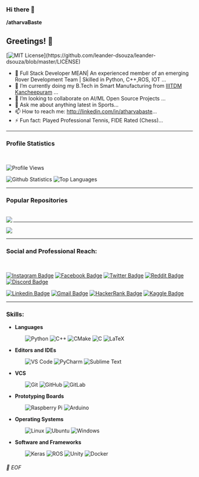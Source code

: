### Hi there 👋

   **/atharvaBaste** 



## Greetings! 👋
[![MIT License](https://img.shields.io/apm/l/atomic-design-ui.svg?)](https://github.com/leander-dsouza/leander-dsouza/blob/master/LICENSE)


- 🔭 Full Stack Developer MEAN| An experienced member of an emerging Rover Development Team | Skilled in Python, C++,ROS, IOT  ...
- 🌱 I’m currently doing my B.Tech in Smart Manufacturing from [IIITDM Kancheepuram](http://iiitdm.ac.in/) ...
- 👯 I’m looking to collaborate on AI/ML Open Source Projects ...
- 💬 Ask me about anything latest in Sports...
- 📫 How to reach me: http://linkedin.com/in/atharvabaste...
- ⚡ Fun fact: Played Professional Tennis, FIDE Rated (Chess)...

---

### Profile Statistics
</br>

![Profile Views](https://komarev.com/ghpvc/?username=your-github-atharvaBaste)

![Github Statistics](https://github-readme-stats-drab-delta.vercel.app/api?username=atharvaBaste&count_private=true&show_icons=true&include_all_commits=true&theme=radical)
![Top Languages](https://github-readme-stats-drab-delta.vercel.app/api/top-langs/?username=atharvaBaste&hide=TeX&layout=compact&theme=radical)

---

### Popular Repositories
</br>

<a href="https://github.com/atharvaBaste/react-Cart">
  <img align="left" src="https://github-readme-stats.vercel.app/api/pin/?username=atharvaBaste&repo=react-Cart&title_color=ffffff&text_color=c9cacc&icon_color=2bbc8a&bg_color=1d1f21" />
</a>

---

<a href="https://github.com/leander-dsouza/Google_Foobar_2020">
  <img align="centre" src="https://github-readme-stats.vercel.app/api/pin/?username=atharvaBaste&repo=mars-gui&title_color=ffffff&text_color=c9cacc&icon_color=2bbc8a&bg_color=1d1f21" />
</a>

---
### Social and Professional Reach:
</br>

[![Instagram Badge](https://img.shields.io/badge/-atharva_baste-purple?style=plastic&logo=instagram&logoColor=white&link=https://www.instagram.com/atharva_baste/)](https://www.instagram.com/atharva_baste/)
[![Facebook Badge](https://img.shields.io/badge/-atharva.baste-blue?style=plastic&logo=Facebook&logoColor=white&link=https://www.facebook.com/atharva.baste)](https://www.facebook.com/atharva.baste)
[![Twitter Badge](https://img.shields.io/badge/-Aaru09-blue?style=plastic&logo=Twitter&logoColor=white&link=https://twitter.com/Aaru09)](https://twitter.com/LeanderStephen3)
[![Reddit Badge](https://img.shields.io/badge/-leanderLSD-FF4500?style=plastic&logo=Reddit&logoColor=white)](https://www.reddit.com/user/leanderLSD)
[![Discord Badge](https://img.shields.io/badge/-LSD%233237-7289DA?style=plastic&logo=discord&logoColor=white)](https://discord.gg/h6YGr56)

[![Linkedin Badge](https://img.shields.io/badge/-atharva%20baste-blue?style=plastic&logo=Linkedin&logoColor=white)](https://www.linkedin.com/in/atharvabaste/)
[![Gmail Badge](https://img.shields.io/badge/-atharvabaste@gmail.com-c14438?style=plastic&logo=Gmail&logoColor=white&link=mailto:atharvabaste@gmail.com)](mailto:atharvabaste@gmail.com)
[![HackerRank Badge](https://img.shields.io/badge/leanderdsouza121-black.svg?style=plastic&logo=hackerrank)](https://www.hackerrank.com/leanderdsouza121)
[![Kaggle Badge](https://img.shields.io/badge/-leanderstephendsouza-20BEFF?style=plastic&logo=kaggle&logoColor=white)](https://www.kaggle.com/leanderstephendsouza)

---
### Skills:

* **Languages**

&nbsp;&nbsp;&nbsp;&nbsp;&nbsp;&nbsp;&nbsp;&nbsp;&nbsp;&nbsp;&nbsp;&nbsp;
![Python](https://img.shields.io/badge/-Python-black?style=plastic&logo=Python)
![C++](https://img.shields.io/badge/-C%2B%2B-00599C?style=plastic&logo=C%2B%2B)
![CMake](https://img.shields.io/badge/-CMake-064F8C?style=plastic&logo=CMake)
![C](https://img.shields.io/badge/-C-A8B9CC?style=plastic&logo=C)
![LaTeX](https://img.shields.io/badge/-LaTeX-008080?style=plastic&logo=LaTex)

* **Editors and IDEs**

&nbsp;&nbsp;&nbsp;&nbsp;&nbsp;&nbsp;&nbsp;&nbsp;&nbsp;&nbsp;&nbsp;&nbsp;
![VS Code](https://img.shields.io/badge/-VS%20Code-007ACC?style=plastic&logo=visual-studio-code)
![PyCharm](https://img.shields.io/badge/-PyCharm-000000?style=plastic&logo=PyCharm)
![Sublime Text](https://img.shields.io/badge/-Sublime%20Text-000000?style=plastic&logo=Sublime-Text)

* **VCS**

&nbsp;&nbsp;&nbsp;&nbsp;&nbsp;&nbsp;&nbsp;&nbsp;&nbsp;&nbsp;&nbsp;&nbsp;
![Git](https://img.shields.io/badge/-Git-black?style=plastic&logo=git)
![GitHub](https://img.shields.io/badge/-GitHub-181717?style=plastic&logo=github)
![GitLab](https://img.shields.io/badge/-GitLab-FCA121?style=plastic&logo=GitLab)

* **Prototyping Boards**

&nbsp;&nbsp;&nbsp;&nbsp;&nbsp;&nbsp;&nbsp;&nbsp;&nbsp;&nbsp;&nbsp;&nbsp;
![Raspberry Pi](https://img.shields.io/badge/-Raspberry%20Pi-C51A4A?style=plastic&logo=Raspberry-Pi)
![Arduino](https://img.shields.io/badge/-Arduino-00979D?style=plastic&logo=Arduino&logoColor=white)


* **Operating Systems**

&nbsp;&nbsp;&nbsp;&nbsp;&nbsp;&nbsp;&nbsp;&nbsp;&nbsp;&nbsp;&nbsp;&nbsp;
![Linux](https://img.shields.io/badge/-Linux-000000?style=flat&logo=linux&logoColor=FCC624)
![Ubuntu](https://img.shields.io/badge/-Ubuntu-E95420?style=plastic&logo=Ubuntu&logoColor=white)
![Windows](https://img.shields.io/badge/-Windows-0078D6?style=plastic&logo=Windows&logoColor=white)


* **Software and Frameworks**

&nbsp;&nbsp;&nbsp;&nbsp;&nbsp;&nbsp;&nbsp;&nbsp;&nbsp;&nbsp;&nbsp;&nbsp;
![Keras](https://img.shields.io/badge/Keras%20-%23D00000.svg?&style=plastic&logo=Keras&logoColor=white) 
![ROS](https://img.shields.io/badge/-ROS-22314E?style=plastic&logo=ROS)
![Unity](https://img.shields.io/badge/-Unity-000000?style=plastic&logo=Unity)
![Docker](https://img.shields.io/badge/-Docker-000000?style=plastic&logo=Docker)




###### 💾 EOF

